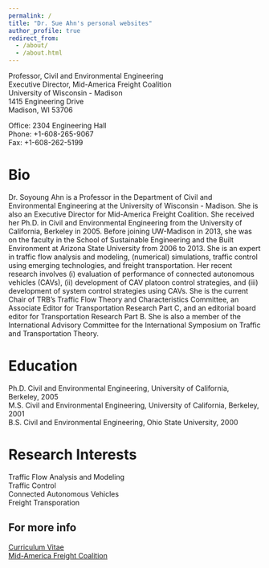 ```yaml
---
permalink: /
title: "Dr. Sue Ahn's personal websites"
author_profile: true
redirect_from: 
  - /about/
  - /about.html
---
```


Professor, Civil and Environmental Engineering<br>
Executive Director, Mid-America Freight Coalition<br>
University of Wisconsin - Madison<br>
1415 Engineering Drive<br>
Madison, WI 53706<br>

Office: 2304 Engineering Hall<br>
Phone: +1-608-265-9067<br>
Fax: +1-608-262-5199<br>

Bio
======
Dr. Soyoung Ahn is a Professor in the Department of Civil and Environmental Engineering at the University of Wisconsin - Madison. She is also an Executive Director for Mid-America Freight Coalition. She received her Ph.D. in Civil and Environmental Engineering from the University of California, Berkeley in 2005. Before joining UW-Madison in 2013, she was on the faculty in the School of Sustainable Engineering and the Built Environment at Arizona State University from 2006 to 2013. She is an expert in traffic flow analysis and modeling, (numerical) simulations, traffic control using emerging technologies, and freight transportation. Her recent research involves (i) evaluation of performance of connected autonomous vehicles (CAVs), (ii) development of CAV platoon control strategies, and (iii) development of system control strategies using CAVs. She is the current Chair of TRB’s Traffic Flow Theory and Characteristics Committee, an Associate Editor for Transportation Research Part C, and an editorial board editor for Transportation Research Part B. She is also a member of the International Advisory Committee for the International Symposium on Traffic and Transportation Theory.

Education
======
Ph.D. Civil and Environmental Engineering, University of California, Berkeley, 2005<br>
M.S. Civil and Environmental Engineering, University of California, Berkeley, 2001<br>
B.S. Civil and Environmental Engineering, Ohio State University, 2000

Research Interests
======
Traffic Flow Analysis and Modeling<br>
Traffic Control<br>
Connected Autonomous Vehicles<br>
Freight Transporation

For more info
------
[Curriculum Vitae](https://academicpages.github.io/markdown/)<br>
[Mid-America Freight Coalition](https://midamericafreight.org/)
